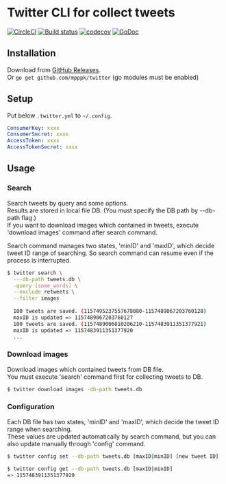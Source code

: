 # Twitter CLI for collect tweets
[![CircleCI](https://circleci.com/gh/mpppk/twitter.svg?style=svg)](https://circleci.com/gh/mpppk/twitter)
[![Build status](https://ci.appveyor.com/api/projects/status/39y6e4o6khig6mct?svg=true)](https://ci.appveyor.com/project/mpppk/twitter)
[![codecov](https://codecov.io/gh/mpppk/twitter/branch/master/graph/badge.svg)](https://codecov.io/gh/mpppk/twitter)
[![GoDoc](https://godoc.org/github.com/mpppk/twitter?status.svg)](https://godoc.org/github.com/mpppk/twitter)

## Installation

Download from [GitHub Releases](https://github.com/mpppk/twitter/releases).  
Or `go get github.com/mpppk/twitter` (go modules must be enabled)

## Setup
Put below `.twitter.yml` to `~/.config`.


```yaml
ConsumerKey: xxxx
ConsumerSecret: xxxx
AccessToken: xxxx
AccessTokenSecret: xxxx
```

## Usage

### Search
Search tweets by query and some options.  
Results are stored in local file DB. (You must specify the DB path by --db-path flag.)  
If you want to download images which contained in tweets, execute 'download images' command after search command.

Search command manages two states, 'minID' and 'maxID', which decide tweet ID range of searching. So search command can resume even if the process is interrupted.

```bash
$ twitter search \
  ---db-path tweets.db \
  -query [some_words] \
  --exclude retweets \
  --filter images 
  
  100 tweets are saved. (1157495237557678080-1157489067203760128)
  maxID is updated => 1157489067203760127
  100 tweets are saved. (1157489006810206210-1157483911351377921)
  maxID is updated => 1157483911351377920
  ...
```

### Download images
Download images which contained tweets from DB file.  
You must execute 'search' command first for collecting tweets to DB.

```bash
$ twitter download images -db-path tweets.db
```

### Configuration
Each DB file has two states, 'minID' and 'maxID', which decide the tweet ID range when searching.  
These values are updated automatically by search command, but you can also update manually through 'config' command.

```bash
$ twitter config set --db-path tweets.db [maxID|minID] [new tweet ID]
```

```bash
$ twitter config get --db-path tweets.db [maxID|minID]
=> 1157483911351377920 
```
